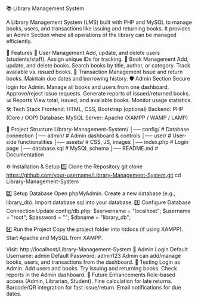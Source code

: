 📚 Library Management System

A Library Management System (LMS) built with PHP and MySQL to manage books, users, and transactions like issuing and returning books.
It provides an Admin Section where all operations of the library can be managed efficiently.

🚀 Features
👤 User Management
Add, update, and delete users (students/staff).
Assign unique IDs for tracking.
📖 Book Management
Add, update, and delete books.
Search books by title, author, or category.
Track available vs. issued books.
🔄 Transaction Management
Issue and return books.
Maintain due dates and borrowing history.
🛡️ Admin Section
Secure login for Admin.
Manage all books and users from one dashboard.
Approve/reject issue requests.
Generate reports of issued/returned books.
📊 Reports
View total, issued, and available books.
Monitor usage statistics.
🛠️ Tech Stack
Frontend: HTML, CSS, Bootstrap (optional)
Backend: PHP (Core / OOP)
Database: MySQL
Server: Apache (XAMPP / WAMP / LAMP)

📂 Project Structure
Library-Management-System/
│── config/             # Database connection
│── admin/              # Admin dashboard & controls
│── user/               # User-side functionalities
│── assets/             # CSS, JS, images
│── index.php           # Login page
│── database.sql        # MySQL schema
│── README.md           # Documentation

⚙️ Installation & Setup
1️⃣ Clone the Repository
git clone https://github.com/your-username/Library-Management-System.git
cd Library-Management-System

2️⃣ Setup Database
Open phpMyAdmin.
Create a new database (e.g., library_db).
Import database.sql into your database.
3️⃣ Configure Database Connection
Update config/db.php:
$servername = "localhost";
$username   = "root";
$password   = "";
$dbname     = "library_db";

4️⃣ Run the Project
Copy the project folder into htdocs (if using XAMPP).
Start Apache and MySQL from XAMPP.

Visit:
http://localhost/Library-Management-System
🔑 Admin Login
Default Username: admin
Default Password: admin123
Admin can add/manage books, users, and transactions from the dashboard.
🧪 Testing
Login as Admin.
Add users and books.
Try issuing and returning books.
Check reports in the Admin dashboard.
📌 Future Enhancements
Role-based access (Admin, Librarian, Student).
Fine calculation for late returns.
Barcode/QR integration for fast issue/return.
Email notifications for due dates.
